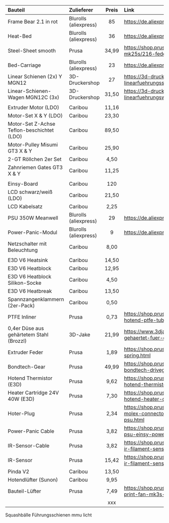 
| Bauteil | Zulieferer | Preis | Link |
| :--- | :--- | :---: | :--- |
| Frame Bear 2.1 in rot | Blurolls (aliexpress) | 85 | https://de.aliexpress.com/item/4000907880421.html |
| Heat-Bed | Blurolls (aliexpress) | 36 | https://de.aliexpress.com/item/32975256879.html |
| Steel-Sheet smooth | Prusa | 34,99 | https://shop.prusa3d.com/de/i3-zubehoer-mk3s-mk25s/216-federstahldruckplatte-glattes-pei.html |
| Bed-Carriage | Blurolls (aliexpress) | 23 | https://de.aliexpress.com/item/4000048466518.html |
| Linear Schienen (2x) Y MGN12 | 3D-Druckershop | 27 | https://3d-druckershop.com/p/mgn12-linearfuehrungsschiene-kaufen |
| Linear-Schienen-Wagen MGN12C (3x) | 3D-Druckershop | 31,50 | https://3d-druckershop.com/p/mgn12-linearfuehrungswagen-kaufen |
| |
| Extruder Motor (LDO) | Caribou | 11,16 | |
| Motor-Set X & Y (LDO) | Caribou | 23,30 | |
| Motor-Set Z-Achse Teflon-beschichtet (LDO) | Caribou | 89,50 | |
| Motor-Pulley Misumi GT3 X & Y | Caribou | 25,90 | |
| 2-GT Röllchen 2er Set | Caribou | 4,50 | |
| Zahnriemen Gates GT3 X & Y | Caribou | 11,25 | |
| |
| Einsy-Board | Caribou | 120 | |
| LCD schwarz/weiß (LDO) | Caribou | 21,50 | |
| LCD Kabelsatz | Caribou | 2,25 | |
| PSU 350W Meanwell | Blurolls (aliexpress) | 29 | https://de.aliexpress.com/item/33045665308.html |
| Power-Panic-Modul | Blurolls (aliexpress) | 9 | https://de.aliexpress.com/item/32951920518.html |
| Netzschalter mit Beleuchtung | Caribou | 8,00 | |
| |
| E3D V6 Heatsink | Caribou | 14,50 | |
| E3D V6 Heatblock | Caribou | 12,95 | |
| E3D V6 Heatblock Silikon-Socke | Caribou | 4,50 | |
| E3D V6 Heatbreak | Caribou | 13,50 | |
| Spannzangenklammern (2er-Pack) | Caribou | 0,50 | |
| PTFE Inliner | Prusa | 0,73 | https://shop.prusa3d.com/de/mk3mk3smk3s/929-hotend-ptfe-tube-mk25s-mk3s-mmu2s.html |
| 0,4er Düse aus gehärtetem Stahl (Brozzl) | 3D-Jake | 21,99 | https://www.3djake.de/brozzl/duese-stahl-gehaertet-fuer-e3d-v6 |
| Extruder Feder | Prusa | 1,89 | https://shop.prusa3d.com/de/ersatzteile/599-idler-spring.html |
| Bondtech-Gear | Prusa | 49,99 | https://shop.prusa3d.com/de/mk3mk3smk3s/210-bondtech-drivegear-set.html |
| Hotend Thermistor (E3D) | Prusa | 9,62 | https://shop.prusa3d.com/de/mk3mk3smk3s/205-hotend-thermistor-e3d.html |
| Heater Cartridge 24V 40W (E3D) | Prusa |  7,30 | https://shop.prusa3d.com/de/mk3mk3smk3s/384-hotend-heater-cartridge-e3d-24v-40w.html |
| Hoter-Plug | Prusa | 2,34 | https://shop.prusa3d.com/de/mk3mk3smk3s/125-molex-connector-heater-cartridge-heatbed-psu.html |
| Power-Panic Cable | Prusa | 3,82 | https://shop.prusa3d.com/de/mk3mk3smk3s/969-psu-einsy-power-panic-cable.html |
| IR-Sensor-Cable | Prusa | 3,82 | https://shop.prusa3d.com/de/mk3mk3smk3s/922-ir-filament-sensor-einsy-cable.html |
| IR-Sensor | Prusa | 15,42 | https://shop.prusa3d.com/de/mk3mk3smk3s/921-ir-filament-sensor.html |
| Pinda V2 | Caribou | 13,50 | |
| Hotendlüfter (Sunon) | Caribou | 9,95 | |
| Bauteil-Lüfter | Prusa | 7,49 | https://shop.prusa3d.com/de/ersatzteile/1020-print-fan-mk3s-mini.html |
| | | xxx | |



Squashbälle
Führungsschienen
mmu
licht
